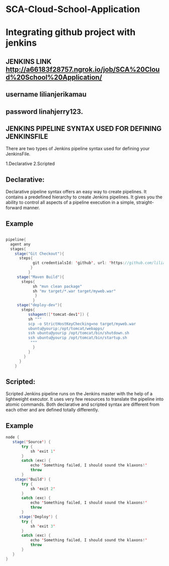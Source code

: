 # SCA-Cloud-School-Application
# Integrating github project with jenkins



## JENKINS LINK http://a66183f28757.ngrok.io/job/SCA%20Cloud%20School%20Application/
   ## username lilianjerikamau
   ## password linahjerry123.
        
        
        
## JENKINS PIPELINE SYNTAX USED FOR DEFINING JENKINSFILE
There are two types of Jenkins pipeline syntax used for defining your JenkinsFile.

1.Declarative
2.Scripted

## Declarative:

Declarative pipeline syntax offers an easy way to create pipelines. It contains a predefined hierarchy to create Jenkins pipelines. It gives you the ability to control all aspects of a pipeline execution in a simple, straight-forward manner.

## Example

```java

pipeline{
  agent any
  stages{
    stage("Git Checkout"){
      steps{
            git credentialsId: 'github', url: 'https://github.com/lilianjerikamau/SCA-Cloud-School-Application.git'
           }
          }
     stage("Maven Build"){
       steps{
            sh "mvn clean package"
            sh "mv target/*.war target/myweb.war"
             }
            }
     stage("deploy-dev"){
       steps{
          sshagent(['tomcat-dev1']) {
          sh """
          scp -o StrictHostKeyChecking=no target/myweb.war  
          ubuntu@yourip:/opt/tomcat/webapps/
          ssh ubuntu@yourip /opt/tomcat/bin/shutdown.sh
          ssh ubuntu@yourip /opt/tomcat/bin/startup.sh
           """
            }
          }
        }
      }
    }
```
    
  

## Scripted:

Scripted Jenkins pipeline runs on the Jenkins master with the help of a lightweight executor. It uses very few resources to translate the pipeline into atomic commands. Both declarative and scripted syntax are different from each other and are defined totally differently.


 ## Example 
 ```java
node {
    stage('Source') {
        try {
            sh 'exit 1'
        }
        catch (exc) {
            echo 'Something failed, I should sound the klaxons!'
            throw
        }
     stage('Build') {
        try {
            sh 'exit 2'
        }
        catch (exc) {
            echo 'Something failed, I should sound the klaxons!'
            throw
        }
       stage('Deploy') {
        try {
            sh 'exit 3'
        }
        catch (exc) {
            echo 'Something failed, I should sound the klaxons!'
            throw
        }
    }
}
  ```   

 
  
       
